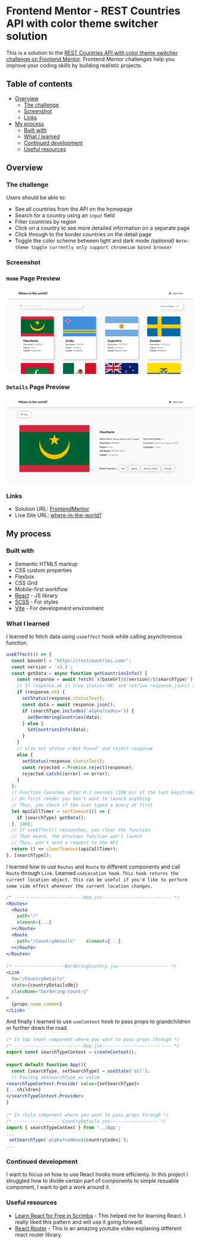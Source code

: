 # Frontend Mentor - REST Countries API with color theme switcher solution

This is a solution to the [REST Countries API with color theme switcher challenge on Frontend Mentor](https://www.frontendmentor.io/challenges/rest-countries-api-with-color-theme-switcher-5cacc469fec04111f7b848ca). Frontend Mentor challenges help you improve your coding skills by building realistic projects.

## Table of contents

- [Overview](#overview)
  - [The challenge](#the-challenge)
  - [Screenshot](#screenshot)
  - [Links](#links)
- [My process](#my-process)
  - [Built with](#built-with)
  - [What I learned](#what-i-learned)
  - [Continued development](#continued-development)
  - [Useful resources](#useful-resources)

## Overview

### The challenge

Users should be able to:

- See all countries from the API on the homepage
- Search for a country using an `input` field
- Filter countries by region
- Click on a country to see more detailed information on a separate page
- Click through to the border countries on the detail page
- Toggle the color scheme between light and dark mode _(optional)_
`Note: theme toggle currently only support chromeium based browser`

### Screenshot

### `Home` Page Preview

![](public/screenshots/where-inthe-world-home.png)

### `Details` Page Preview

![](public/screenshots/where-inthe-world-details.png)

### Links

- Solution URL: [FrontendMentor](https://www.frontendmentor.io/solutions/rest-countries-api-with-color-theme-switcher-OG64K6ZrGb)
- Live Site URL: [where-in-the-world?](https://where-in-the-world-taupe.vercel.app/)

## My process

### Built with

- Semantic HTML5 markup
- CSS custom properties
- Flexbox
- CSS Grid
- Mobile-first workflow
- [React](https://reactjs.org/) - JS library
- [SCSS](https://sass-lang.com/) - For styles
- [Vite](https://vitejs.dev/) - For development environment

### What I learned

I learned to fetch data using `useeffect` hook while calling asynchronous function.

```jsx
useEffect(() => {
  const baseUrl = 'https://restcountries.com/';
  const version = 'v3.1';
  const getData = async function getCountriesInfo() {
    const response = await fetch(`${baseUrl}${version}/${searchType}`);
    // If response.ok is true status='OK' and retrive response.json() and set it to countriesinfo
    if (response.ok) {
      setStatus(response.statusText);
      const data = await response.json();
      if (searchType.includes('alpha?codes=')) {
        setBorderingCountries(data);
      } else {
        SetCountriesInfo(data);
      }
    }
    // else set status ='Not Found' and reject response
    else {
      setStatus(response.statusText);
      const rejected = Promise.reject(response);
      rejected.catch((error) => error);
    }
  };
  // Function launches after 0.1 seconds (100 ms) of the last keystroke
  // On first render you don't want to launch anything
  // Thus, you check if the user typed a query at first
  let apiCallTimer = setTimeout(() => {
    if (searchType) getData();
  }, 100);
  // If useEffect() relaunches, you clear the function
  // That means, the previous function won't launch
  // Thus, won't send a request to the API
  return () => clearTimeout(apiCallTimer);
}, [searchType]);
```

I learned how to use `Routes` and `Route` to different components and call `Route` through `Link`.
Learned `useLocation hook`. `This hook returns the current location object. This can be useful if you'd like to perform some side effect whenever the current location changes.`

```jsx
/* --------------------------App.jsx-------------------------- */
<Routes>
  <Route
    path="/"
    element={...}
  ></Route>
  <Route
    path="/CountryDetails"    element={...}
  ></Route>
</Routes>

/* -------------------BorderingCountry.jsx------------------- */
<Link
  to="/CountryDetails"
  state={countryDetailsObj}
  className="bordering-country"
>
  {props.name.common}
</Link>
```

And finally I learned to use `useContext` hook to pass props to grandchildren or further down the road.

```jsx
/* In top level component where you want to pass props through */
/* --------------------------App.jsx-------------------------- */
export const searchTypeContext = createContext();

export default function App(){
  const [searchType, setSearchType] = useState('all');
  // Passing setSearchType as value
<searchTypeContext.Provider value={setSearchType}>
{...children}
</searchTypeContext.Provider>
}

/* In child component where you want to pass props through */
/* ------------------CountryDetails.jsx------------------ */
import { searchTypeContext } from '../App';
...
 setSearchType(`alpha?codes=${countryCodes}`);
...

```

### Continued development

I want to focus on how to use React hooks more efficienty. In this project I struggled how to divide certain part of components to simple resuable component, I want to get a work around it.

### Useful resources

- [Learn React for Free in Scrimba](https://scrimba.com/learn/learnreact) - This helped me for learning React. I really liked this pattern and will use it going forward.
- [React Router](https://www.youtube.com/watch?v=Ul3y1LXxzdU) - This is an amazing youtube video explaning different react router library.
